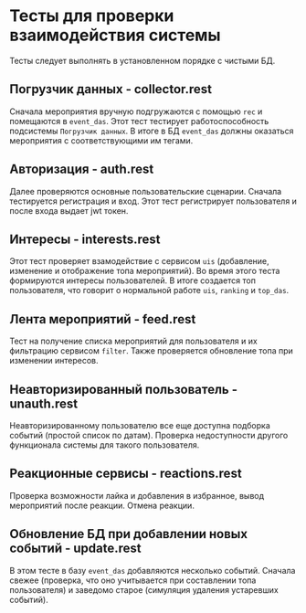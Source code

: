 # Тесты для проверки взаимодействия системы
Тесты следует выполнять в установленном порядке с чистыми БД.
## Погрузчик данных - collector.rest
Сначала мероприятия вручную подгружаются с помощью `rec` и помещаются в `event_das`. Этот тест тестирует работоспособность подсистемы `Погрузчик данных`. В итоге в БД `event_das` должны оказаться мероприятия с соответствующими им тегами.

## Авторизация - auth.rest
Далее проверяются основные пользовательские сценарии. Сначала тестируется регистрация и вход. Этот тест регистрирует пользователя и после входа выдает jwt токен.

## Интересы - interests.rest
Этот тест проверяет взамодействие с сервисом `uis` (добавление, изменение и отображение топа мероприятий). Во время этого теста формируются интересы пользователей. В итоге создается топ пользователя, что говорит о нормальной работе `uis`, `ranking` и `top_das`.

## Лента мероприятий - feed.rest
Тест на получение списка мероприятий для пользователя и их фильтрацию сервисом `filter`. Также проверяется обновление топа при изменении интересов.

## Неавторизированный пользователь - unauth.rest
Неавторизированному пользователю все еще доступна подборка событий (простой список по датам). Проверка недоступности другого функционала системы для такого пользователя.

## Реакционные сервисы - reactions.rest
Проверка возможности лайка и добавления в избранное, вывод мероприятий после реакции. Отмена реакции.

## Обновление БД при добавлении новых событий - update.rest
В этом тесте в базу `event_das` добавляются несколько событий. Сначала свежее (проверка, что оно учитывается при составлении топа пользователя) и заведомо старое (симуляция удаления устаревших событий).